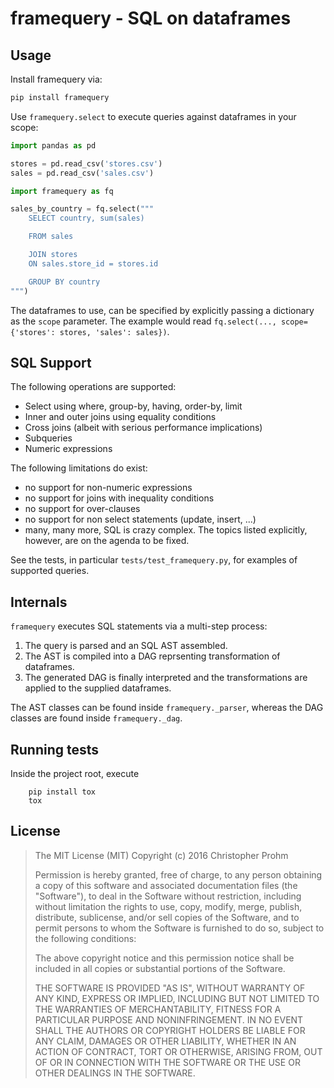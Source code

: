 # framequery - SQL on dataframes

## Usage

Install framequery via:

```bash
pip install framequery
```

Use `framequery.select` to execute queries against dataframes in your scope:

```python
import pandas as pd

stores = pd.read_csv('stores.csv')
sales = pd.read_csv('sales.csv')

import framequery as fq

sales_by_country = fq.select("""
    SELECT country, sum(sales)

    FROM sales

    JOIN stores
    ON sales.store_id = stores.id

    GROUP BY country
""")
```

The dataframes to use, can be specified by explicitly passing a dictionary as
the `scope` parameter. The example would read
`fq.select(..., scope={'stores': stores, 'sales': sales})`.

## SQL Support

The following operations are supported:

- Select using where, group-by, having, order-by, limit
- Inner and outer joins using equality conditions
- Cross joins (albeit with serious performance implications)
- Subqueries
- Numeric expressions

The following limitations do exist:

- no support for non-numeric expressions
- no support for joins with inequality conditions
- no support for over-clauses
- no support for non select statements (update, insert, ...)
- many, many more, SQL is crazy complex. The topics listed explicitly, however,
  are on the agenda to be fixed.

See the tests, in particular `tests/test_framequery.py`, for examples of
supported queries.

## Internals

`framequery` executes SQL statements via a multi-step process:

1. The query is parsed and an SQL AST assembled.
2. The AST is compiled into a DAG reprsenting transformation of dataframes.
3. The generated DAG is finally interpreted and the transformations are applied
   to the supplied dataframes.

The AST classes can be found inside `framequery._parser`, whereas the DAG
classes are found inside `framequery._dag`.

## Running tests

Inside the project root, execute

```
    pip install tox
    tox
```

## License

>  The MIT License (MIT)
>  Copyright (c) 2016 Christopher Prohm
>
>  Permission is hereby granted, free of charge, to any person obtaining a copy
>  of this software and associated documentation files (the "Software"), to
>  deal in the Software without restriction, including without limitation the
>  rights to use, copy, modify, merge, publish, distribute, sublicense, and/or
>  sell copies of the Software, and to permit persons to whom the Software is
>  furnished to do so, subject to the following conditions:
>
>  The above copyright notice and this permission notice shall be included in
>  all copies or substantial portions of the Software.
>
>  THE SOFTWARE IS PROVIDED "AS IS", WITHOUT WARRANTY OF ANY KIND, EXPRESS OR
>  IMPLIED, INCLUDING BUT NOT LIMITED TO THE WARRANTIES OF MERCHANTABILITY,
>  FITNESS FOR A PARTICULAR PURPOSE AND NONINFRINGEMENT. IN NO EVENT SHALL THE
>  AUTHORS OR COPYRIGHT HOLDERS BE LIABLE FOR ANY CLAIM, DAMAGES OR OTHER
>  LIABILITY, WHETHER IN AN ACTION OF CONTRACT, TORT OR OTHERWISE, ARISING
>  FROM, OUT OF OR IN CONNECTION WITH THE SOFTWARE OR THE USE OR OTHER
>  DEALINGS IN THE SOFTWARE.
